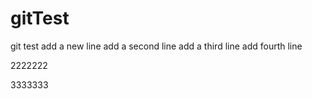 # gitTest
git test
add a new line
add a second line
add a third line
add fourth line

2222222

3333333

